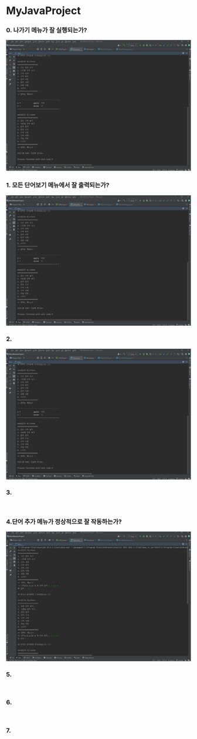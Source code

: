 # MyJavaProject

### 0. 나가기 메뉴가 잘 실행되는가?
<img src = "https://github.com/Losecow/MyJavaProject/blob/master/photo/2.png">

### 1. 모든 단어보기 메뉴에서 잘 출력되는가?
<img src = "https://github.com/Losecow/MyJavaProject/blob/master/photo/2.png">

### 2. 
<img src = "https://github.com/Losecow/MyJavaProject/blob/master/photo/2.png">

### 3. 
<img src = "">

### 4.단어 추가 메뉴가 정상적으로 잘 작동하는가?
<img src = "https://github.com/Losecow/MyJavaProject/blob/master/photo/1.png">

### 5. 
<img src = "">

### 6. 
<img src = "">

### 7. 
<img src = "">
